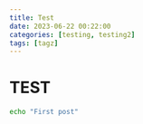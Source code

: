```yaml
---
title: Test
date: 2023-06-22 00:22:00
categories: [testing, testing2]
tags: [tagz]
---
```


# TEST

```bash
echo "First post"
```